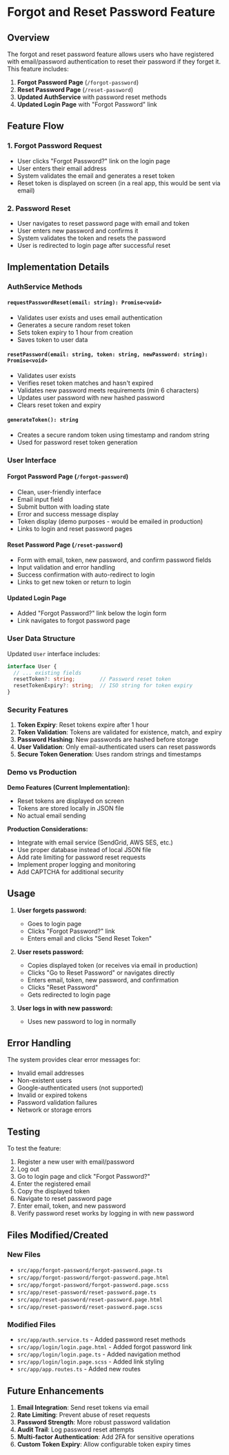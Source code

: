 # Forgot and Reset Password Feature

## Overview

The forgot and reset password feature allows users who have registered with email/password authentication to reset their password if they forget it. This feature includes:

1. **Forgot Password Page** (`/forgot-password`)
2. **Reset Password Page** (`/reset-password`)
3. **Updated AuthService** with password reset methods
4. **Updated Login Page** with "Forgot Password" link

## Feature Flow

### 1. Forgot Password Request
- User clicks "Forgot Password?" link on the login page
- User enters their email address
- System validates the email and generates a reset token
- Reset token is displayed on screen (in a real app, this would be sent via email)

### 2. Password Reset
- User navigates to reset password page with email and token
- User enters new password and confirms it
- System validates the token and resets the password
- User is redirected to login page after successful reset

## Implementation Details

### AuthService Methods

#### `requestPasswordReset(email: string): Promise<void>`
- Validates user exists and uses email authentication
- Generates a secure random reset token
- Sets token expiry to 1 hour from creation
- Saves token to user data

#### `resetPassword(email: string, token: string, newPassword: string): Promise<void>`
- Validates user exists
- Verifies reset token matches and hasn't expired
- Validates new password meets requirements (min 6 characters)
- Updates user password with new hashed password
- Clears reset token and expiry

#### `generateToken(): string`
- Creates a secure random token using timestamp and random string
- Used for password reset token generation

### User Interface

#### Forgot Password Page (`/forgot-password`)
- Clean, user-friendly interface
- Email input field
- Submit button with loading state
- Error and success message display
- Token display (demo purposes - would be emailed in production)
- Links to login and reset password pages

#### Reset Password Page (`/reset-password`)
- Form with email, token, new password, and confirm password fields
- Input validation and error handling
- Success confirmation with auto-redirect to login
- Links to get new token or return to login

#### Updated Login Page
- Added "Forgot Password?" link below the login form
- Link navigates to forgot password page

### User Data Structure

Updated `User` interface includes:
```typescript
interface User {
  // ... existing fields
  resetToken?: string;        // Password reset token
  resetTokenExpiry?: string;  // ISO string for token expiry
}
```

### Security Features

1. **Token Expiry**: Reset tokens expire after 1 hour
2. **Token Validation**: Tokens are validated for existence, match, and expiry
3. **Password Hashing**: New passwords are hashed before storage
4. **User Validation**: Only email-authenticated users can reset passwords
5. **Secure Token Generation**: Uses random strings and timestamps

### Demo vs Production

**Demo Features (Current Implementation):**
- Reset tokens are displayed on screen
- Tokens are stored locally in JSON file
- No actual email sending

**Production Considerations:**
- Integrate with email service (SendGrid, AWS SES, etc.)
- Use proper database instead of local JSON file
- Add rate limiting for password reset requests
- Implement proper logging and monitoring
- Add CAPTCHA for additional security

## Usage

1. **User forgets password:**
   - Goes to login page
   - Clicks "Forgot Password?" link
   - Enters email and clicks "Send Reset Token"

2. **User resets password:**
   - Copies displayed token (or receives via email in production)
   - Clicks "Go to Reset Password" or navigates directly
   - Enters email, token, new password, and confirmation
   - Clicks "Reset Password"
   - Gets redirected to login page

3. **User logs in with new password:**
   - Uses new password to log in normally

## Error Handling

The system provides clear error messages for:
- Invalid email addresses
- Non-existent users
- Google-authenticated users (not supported)
- Invalid or expired tokens
- Password validation failures
- Network or storage errors

## Testing

To test the feature:

1. Register a new user with email/password
2. Log out
3. Go to login page and click "Forgot Password?"
4. Enter the registered email
5. Copy the displayed token
6. Navigate to reset password page
7. Enter email, token, and new password
8. Verify password reset works by logging in with new password

## Files Modified/Created

### New Files
- `src/app/forgot-password/forgot-password.page.ts`
- `src/app/forgot-password/forgot-password.page.html`
- `src/app/forgot-password/forgot-password.page.scss`
- `src/app/reset-password/reset-password.page.ts`
- `src/app/reset-password/reset-password.page.html`
- `src/app/reset-password/reset-password.page.scss`

### Modified Files
- `src/app/auth.service.ts` - Added password reset methods
- `src/app/login/login.page.html` - Added forgot password link
- `src/app/login/login.page.ts` - Added navigation method
- `src/app/login/login.page.scss` - Added link styling
- `src/app/app.routes.ts` - Added new routes

## Future Enhancements

1. **Email Integration**: Send reset tokens via email
2. **Rate Limiting**: Prevent abuse of reset requests
3. **Password Strength**: More robust password validation
4. **Audit Trail**: Log password reset attempts
5. **Multi-factor Authentication**: Add 2FA for sensitive operations
6. **Custom Token Expiry**: Allow configurable token expiry times
